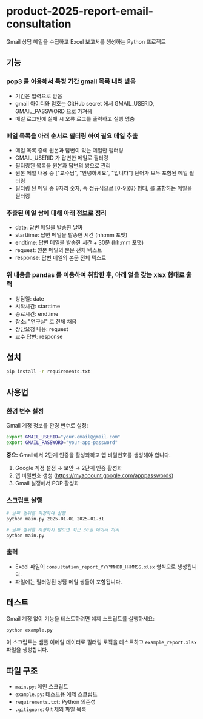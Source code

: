 # product-2025-report-email-consultation

Gmail 상담 메일을 수집하고 Excel 보고서를 생성하는 Python 프로젝트

## 기능

### pop3 를 이용해서 특정 기간 gmail 목록 내려 받음
- 기간은 입력으로 받음
- gmail 아이디와 암호는 GitHub secret 에서 GMAIL_USERID, GMAIL_PASSWORD 으로 가져옴
- 메일 로그인에 실패 시 오류 로그를 출력하고 실행 멈춤

### 메일 목록을 아래 순서로 필터링 하여 필요 메일 추출
- 메일 목록 중에 원본과 답변이 있는 메일만 필터링
- GMAIL_USERID 가 답변한 메일로 필터링
- 필터링된 목록을 원본과 답변의 쌍으로 관리
- 원본 메일 내용 중 ["교수님", "안녕하세요", "입니다"] 단어가 모두 포함된 메일 필터링
- 필터링 된 메일 중 8자리 숫자, 즉 정규식으로 [0-9]{8} 형태, 를 포함하는 메일을 필터링

### 추출된 메일 쌍에 대해 아래 정보로 정리
- date: 답변 메일을 발송한 날짜
- starttime: 답변 메일을 발송한 시간 (hh:mm 포맷)
- endtime: 답변 메일을 발송한 시간 + 30분 (hh:mm 포맷)
- request: 원본 메일의 본문 전체 텍스트
- response: 답변 메일의 본문 전체 텍스트

### 위 내용을 pandas 를 이용하여 취합한 후, 아래 열을 갖는 xlsx 형태로 출력
- 상담일: date
- 시작시간: starttime
- 종료시간: endtime
- 장소: "연구실" 로 전체 채움
- 상담요청 내용: request
- 교수 답변: response

## 설치

```bash
pip install -r requirements.txt
```

## 사용법

### 환경 변수 설정

Gmail 계정 정보를 환경 변수로 설정:

```bash
export GMAIL_USERID="your-email@gmail.com"
export GMAIL_PASSWORD="your-app-password"
```

**중요:** Gmail에서 2단계 인증을 활성화하고 앱 비밀번호를 생성해야 합니다.
1. Google 계정 설정 → 보안 → 2단계 인증 활성화
2. 앱 비밀번호 생성 (https://myaccount.google.com/apppasswords)
3. Gmail 설정에서 POP 활성화

### 스크립트 실행

```bash
# 날짜 범위를 지정하여 실행
python main.py 2025-01-01 2025-01-31

# 날짜 범위를 지정하지 않으면 최근 30일 데이터 처리
python main.py
```

### 출력

- Excel 파일이 `consultation_report_YYYYMMDD_HHMMSS.xlsx` 형식으로 생성됩니다.
- 파일에는 필터링된 상담 메일 쌍들이 포함됩니다.

## 테스트

Gmail 계정 없이 기능을 테스트하려면 예제 스크립트를 실행하세요:

```bash
python example.py
```

이 스크립트는 샘플 이메일 데이터로 필터링 로직을 테스트하고 `example_report.xlsx` 파일을 생성합니다.

## 파일 구조

- `main.py`: 메인 스크립트
- `example.py`: 테스트용 예제 스크립트
- `requirements.txt`: Python 의존성
- `.gitignore`: Git 제외 파일 목록